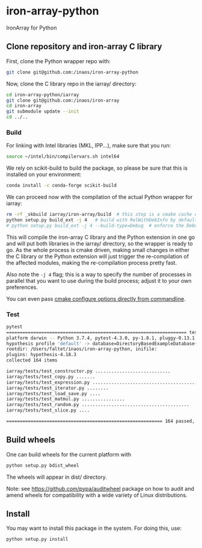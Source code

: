 # iron-array-python
IronArray for Python

## Clone repository and iron-array C library

First, clone the Python wrapper repo with:

```bash
git clone git@github.com:/inaos/iron-array-python
```

Now, clone the C library repo in the iarray/ directory:

```bash
cd iron-array-python/iarray
git clone git@github.com:/inaos/iron-array
cd iron-array
git submodule update --init
cd ../..
```

### Build

For linking with Intel libraries (MKL, IPP...), make sure that you run:

```bash
source ~/intel/bin/compilervars.sh intel64
```

We rely on scikit-build to build the package, so please be sure that this is installed on your environment:

```bash
conda install -c conda-forge scikit-build
```

We can proceed now with the compilation of the actual Python wrapper for iarray:

```bash
rm -rf _skbuild iarray/iron-array/build  # this step is a cmake cache cleanup and purely optional
python setup.py build_ext -j 4   # build with RelWithDebInfo by default
# python setup.py build_ext -j 4 --build-type=Debug  # enforce the Debug mode
```

This will compile the iron-array C library and the Python extension in one go and will put both libraries in the iarray/ directory, so the wrapper is ready to go.  As the whole process is cmake driven, making small changes in either the C library or the Python extension will just trigger the re-compilation of the affected modules, making the re-compilation process pretty fast.

Also note the `-j 4` flag; this is a way to specify the number of processes in parallel that you want to use during the build process; adjust it to your own preferences.

You can even pass [cmake configure options directly from commandline](https://scikit-build.readthedocs.io/en/latest/usage.html#cmake-configure-options).

### Test

```bash
pytest                                                                                           (base)
=================================================================== test session starts ====================================================================
platform darwin -- Python 3.7.4, pytest-4.3.0, py-1.8.1, pluggy-0.13.1
hypothesis profile 'default' -> database=DirectoryBasedExampleDatabase('/Users/faltet/inaos/iron-array-python/.hypothesis/examples')
rootdir: /Users/faltet/inaos/iron-array-python, inifile:
plugins: hypothesis-4.18.3
collected 164 items

iarray/tests/test_constructor.py ............................                                                                                        [ 17%]
iarray/tests/test_copy.py .......                                                                                                                    [ 21%]
iarray/tests/test_expression.py .........................................................                                                            [ 56%]
iarray/tests/test_iterator.py ........                                                                                                               [ 60%]
iarray/tests/test_load_save.py ....                                                                                                                  [ 63%]
iarray/tests/test_matmul.py ................                                                                                                         [ 73%]
iarray/tests/test_random.py ........................................                                                                                 [ 97%]
iarray/tests/test_slice.py ....                                                                                                                      [100%]

========================================================== 164 passed, 0 warnings in 7.13 seconds ==========================================================```
```

## Build wheels

One can build wheels for the current platform with 

```bash
python setup.py bdist_wheel
```

The wheels will appear in dist/ directory.

Note: see https://github.com/pypa/auditwheel package on how to audit and amend wheels for compatibility with a wide variety of Linux distributions.

## Install

You may want to install this package in the system.  For doing this, use:

```bash
python setup.py install
```
